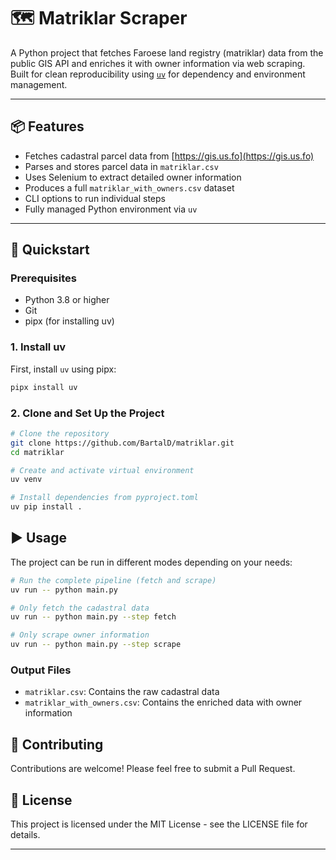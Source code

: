 # 🗺️ Matriklar Scraper

A Python project that fetches Faroese land registry (matriklar) data from the public GIS API and enriches it with owner information via web scraping. Built for clean reproducibility using [`uv`](https://github.com/astral-sh/uv) for dependency and environment management.

---

## 📦 Features

- Fetches cadastral parcel data from [https://gis.us.fo](https://gis.us.fo)
- Parses and stores parcel data in `matriklar.csv`
- Uses Selenium to extract detailed owner information
- Produces a full `matriklar_with_owners.csv` dataset
- CLI options to run individual steps
- Fully managed Python environment via `uv`

---

## 🚀 Quickstart

### Prerequisites

- Python 3.8 or higher
- Git
- pipx (for installing uv)

### 1. Install uv

First, install `uv` using pipx:

```bash
pipx install uv
```

### 2. Clone and Set Up the Project

```bash
# Clone the repository
git clone https://github.com/BartalD/matriklar.git
cd matriklar

# Create and activate virtual environment
uv venv

# Install dependencies from pyproject.toml
uv pip install .
```

## ▶️ Usage

The project can be run in different modes depending on your needs:

```bash
# Run the complete pipeline (fetch and scrape)
uv run -- python main.py

# Only fetch the cadastral data
uv run -- python main.py --step fetch

# Only scrape owner information
uv run -- python main.py --step scrape
```

### Output Files

- `matriklar.csv`: Contains the raw cadastral data
- `matriklar_with_owners.csv`: Contains the enriched data with owner information

## 🤝 Contributing

Contributions are welcome! Please feel free to submit a Pull Request.

## 📝 License

This project is licensed under the MIT License - see the LICENSE file for details.

---
